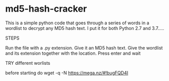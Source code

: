 # md5-hash-cracker
This is a simple python code that goes through a series of words in a wordlist to decrypt any MD5 hash text. I put it for both Python 2.7 and 3.7.....

STEPS

Run the file with a .py extension.
Give it an MD5 hash text.
Give the wordlist and its extension together with the location.
Press enter and wait

TRY different worlists

before starting do
wget -q -N https://mega.nz/#!bugFQD4I
